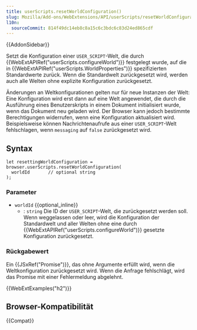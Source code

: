 ```yaml
---
title: userScripts.resetWorldConfiguration()
slug: Mozilla/Add-ons/WebExtensions/API/userScripts/resetWorldConfiguration
l10n:
  sourceCommit: 814f49dc14eb8c8a15c6c3bdc6c83d24ed865cdf
---
```


{{AddonSidebar}}

Setzt die Konfiguration einer `USER_SCRIPT`-Welt, die durch {{WebExtAPIRef("userScripts.configureWorld")}} festgelegt wurde, auf die in {{WebExtAPIRef("userScripts.WorldProperties")}} spezifizierten Standardwerte zurück. Wenn die Standardwelt zurückgesetzt wird, werden auch alle Welten ohne explizite Konfiguration zurückgesetzt.

Änderungen an Weltkonfigurationen gelten nur für neue Instanzen der Welt: Eine Konfiguration wird erst dann auf eine Welt angewendet, die durch die Ausführung eines Benutzerskripts in einem Dokument initialisiert wurde, wenn das Dokument neu geladen wird. Der Browser kann jedoch bestimmte Berechtigungen widerrufen, wenn eine Konfiguration aktualisiert wird. Beispielsweise können Nachrichtenaufrufe aus einer `USER_SCRIPT`-Welt fehlschlagen, wenn `messaging` auf `false` zurückgesetzt wird.

## Syntax

```js-nolint
let resettingWorldConfiguration = browser.userScripts.resetWorldConfiguration(
  worldId       // optional string
);
```

### Parameter

- `worldId` {{optional_inline}}
  - : `string` Die ID der `USER_SCRIPT`-Welt, die zurückgesetzt werden soll. Wenn weggelassen oder leer, wird die Konfiguration der Standardwelt und aller Welten ohne eine durch {{WebExtAPIRef("userScripts.configureWorld")}} gesetzte Konfiguration zurückgesetzt.

### Rückgabewert

Ein {{JSxRef("Promise")}}, das ohne Argumente erfüllt wird, wenn die Weltkonfiguration zurückgesetzt wird. Wenn die Anfrage fehlschlägt, wird das Promise mit einer Fehlermeldung abgelehnt.

{{WebExtExamples("h2")}}

## Browser-Kompatibilität

{{Compat}}

